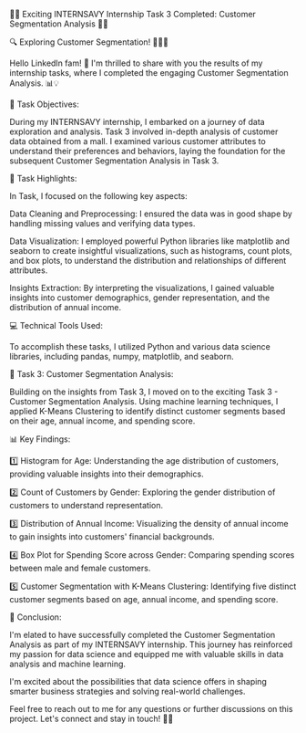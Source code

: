 📢📢 Exciting INTERNSAVY Internship Task 3 Completed: Customer Segmentation Analysis 🎯🎉



🔍 Exploring Customer Segmentation! 💼👤💼

Hello LinkedIn fam! 🌟 I'm thrilled to share with you the results of my internship tasks, where I completed the engaging Customer Segmentation Analysis. 📊💡



🎯 Task Objectives:

During my INTERNSAVY internship, I embarked on a journey of data exploration and analysis. Task 3 involved in-depth analysis of customer data obtained from a mall. I examined various customer attributes to understand their preferences and behaviors, laying the foundation for the subsequent Customer Segmentation Analysis in Task 3.



🎯 Task Highlights:

In Task, I focused on the following key aspects:

Data Cleaning and Preprocessing: I ensured the data was in good shape by handling missing values and verifying data types.

Data Visualization: I employed powerful Python libraries like matplotlib and seaborn to create insightful visualizations, such as histograms, count plots, and box plots, to understand the distribution and relationships of different attributes.

Insights Extraction: By interpreting the visualizations, I gained valuable insights into customer demographics, gender representation, and the distribution of annual income.



💻 Technical Tools Used:

To accomplish these tasks, I utilized Python and various data science libraries, including pandas, numpy, matplotlib, and seaborn.



🎯 Task 3: Customer Segmentation Analysis:

Building on the insights from Task 3, I moved on to the exciting Task 3 - Customer Segmentation Analysis. Using machine learning techniques, I applied K-Means Clustering to identify distinct customer segments based on their age, annual income, and spending score.



📊 Key Findings:

1️⃣ Histogram for Age: Understanding the age distribution of customers, providing valuable insights into their demographics.

2️⃣ Count of Customers by Gender: Exploring the gender distribution of customers to understand representation.

3️⃣ Distribution of Annual Income: Visualizing the density of annual income to gain insights into customers' financial backgrounds.

4️⃣ Box Plot for Spending Score across Gender: Comparing spending scores between male and female customers.

5️⃣ Customer Segmentation with K-Means Clustering: Identifying five distinct customer segments based on age, annual income, and spending score.



🌟 Conclusion:

I'm elated to have successfully completed the Customer Segmentation Analysis as part of my INTERNSAVY internship. This journey has reinforced my passion for data science and equipped me with valuable skills in data analysis and machine learning.

I'm excited about the possibilities that data science offers in shaping smarter business strategies and solving real-world challenges.

Feel free to reach out to me for any questions or further discussions on this project. Let's connect and stay in touch! 🤝📧
